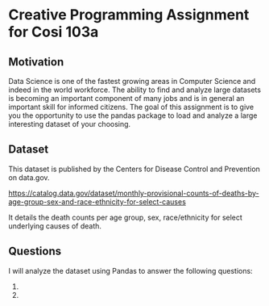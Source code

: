 # Creative Programming Assignment for Cosi 103a

## Motivation 
Data Science is one of the fastest growing areas in Computer Science and indeed in the world workforce. The ability to find and analyze large datasets is becoming an important component of many jobs and is in general an important skill for informed citizens. The goal of this assignment is to give you the opportunity to use the pandas package to load and analyze a large interesting dataset of your choosing.

## Dataset 
This dataset is published by the Centers for Disease Control and Prevention on data.gov. 

https://catalog.data.gov/dataset/monthly-provisional-counts-of-deaths-by-age-group-sex-and-race-ethnicity-for-select-causes

It details the death counts per age group, sex, race/ethnicity for select underlying causes of death. 

## Questions
I will analyze the dataset using Pandas to answer the following questions:

1. 
2. 
